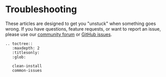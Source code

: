 # Troubleshooting

These articles are designed to get you "unstuck" when something goes wrong. If you have questions, feature requests, or want to report an issue, please use our [community forum](https://discuss.streamlit.io/) or [GitHub issues](https://github.com/streamlit/streamlit/issues).

```eval_rst
.. toctree::
   :maxdepth: 2
   :titlesonly:
   :glob:

   clean-install
   common-issues
```
